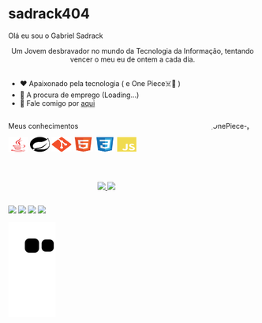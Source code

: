 # sadrack404
Olá eu sou o Gabriel Sadrack 
<div align="center"> Um Jovem desbravador no mundo da Tecnologia da Informação, tentando vencer o meu eu de ontem a cada dia.</div><br>

 - ❤️ Apaixonado pela tecnologia ( e One Piece☠️🏴 )
 - 💼 A procura de emprego (Loading...)
 - 💬 Fale comigo por [aqui](https://sadack101@gmail.com)

##
Meus conhecimentos
  <img align="right" alt="OnePiece-pic" height="150" style="border-radius:50px;" src="https://64.media.tumblr.com/a2ad7870616fb4e98d664556a3626e97/tumblr_nou03tpXIw1rlulmlo1_540.gifv">

<div style="display: inline_block">
  <img align="center" alt="SadJav"height="30"width="40"src="https://raw.githubusercontent.com/devicons/devicon/1119b9f84c0290e0f0b38982099a2bd027a48bf1/icons/java/java-plain.svg">
  <img align="center" alt="Sad-Spring" height="30" width="40" src="https://raw.githubusercontent.com/devicons/devicon/1119b9f84c0290e0f0b38982099a2bd027a48bf1/icons/spring/spring-plain.svg">
  <img align="center" alt="Sad-Git" height="30" width="40" src="https://raw.githubusercontent.com/devicons/devicon/1119b9f84c0290e0f0b38982099a2bd027a48bf1/icons/git/git-plain.svg">
  <img align="center" alt="Sad-HTML" height="30" width="40" src="https://raw.githubusercontent.com/devicons/devicon/master/icons/html5/html5-original.svg">
  <img align="center" alt="Sad-CSS" height="30" width="40" src="https://raw.githubusercontent.com/devicons/devicon/master/icons/css3/css3-original.svg">
  <img align="center" alt="Sad-Js" height="30" width="40" src="https://raw.githubusercontent.com/devicons/devicon/master/icons/javascript/javascript-plain.svg">
  
</div>

##

<br><div align="center">

  <a href="https://github.com/sadrack404">
  <img height="180em" src="https://github-readme-stats.vercel.app/api?username=sadrack404&show_icons=true&theme=dracula&include_all_commits=true&count_private=true"/>
  
  <img height="180em" src="https://github-readme-stats.vercel.app/api/top-langs/?username=sadrack404&layout=compact&langs_count=7&theme=dracula"/>
  
</div>
  
##

 
<div>
  
  <a href="https://www.instagram.com/sadrack101" target="_blank"><img src="https://img.shields.io/badge/-Instagram-%23E4405F?style=for-the-badge&logo=instagram&logoColor=white" target="_blank"></a> 
  <a href="https://discord.gg/wagxzStdcR" target="_blank"><img src="https://img.shields.io/badge/Discord-7289DA?style=for-the-badge&logo=discord&logoColor=white" target="_blank"></a>
  <a href = "mailto:sadack101@gmail.com"><img src="https://img.shields.io/badge/-Gmail-%23333?style=for-the-badge&logo=gmail&logoColor=white" target="_blank"></a>
  <a href="https://www.linkedin.com/in/sadrack101" target="_blank"><img src="https://img.shields.io/badge/-LinkedIn-%230077B5?style=for-the-badge&logo=linkedin&logoColor=white" target="_blank"></a> 

![Snake animation](https://github.com/rafaballerini/rafaballerini/blob/output/github-contribution-grid-snake.svg)
 
</div>
